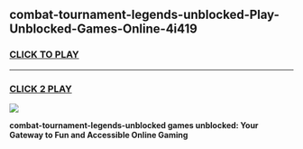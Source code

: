 
## combat-tournament-legends-unblocked-Play-Unblocked-Games-Online-4i419
<h3>
<a href="https://premium76.site?title=combat-tournament-legends-unblocked&ref=25A">CLICK TO PLAY</a></h3>
<hr>

<h3>
<a href="https://premium76.site?title=combat-tournament-legends-unblocked&ref=25A">CLICK 2 PLAY</a>
  
</h3>

<a href="https://premium76.site?title=combat-tournament-legends-unblocked&ref=25A"><img src="https://clearcache.store/games.png"></a>


**combat-tournament-legends-unblocked games unblocked: Your Gateway to Fun and Accessible Online Gaming**

